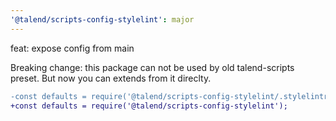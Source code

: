 ```yaml
---
'@talend/scripts-config-stylelint': major
---
```


feat: expose config from main

Breaking change: this package can not be used by old talend-scripts preset. But now you can extends from it direclty.

```diff
-const defaults = require('@talend/scripts-config-stylelint/.stylelintrc.js');
+const defaults = require('@talend/scripts-config-stylelint');

```

